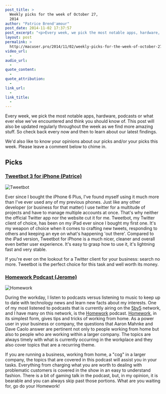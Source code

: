 ```yaml
---
post_title: >
  Weekly picks for the week of October 27,
  2014
author: "Patrice Brend'amour"
post_date: 2014-11-02 17:37:57
post_excerpt: "<p>Every week, we pick the most notable apps, hardware, podcasts or what ever else we've encountered and think you should know of. This post will also be updated regularly throughout the week as we find more amazing stuff. So check back every now and then to learn about our latest findings.</p><p>Our picks this week:</p><ul><li>Tweetbot for iPhone or iPod</li><li>Homework Podcast from 5by5</li></ul>"
layout: post
permalink: >
  http://macuser.pro/2014/11/02/weekly-picks-for-the-week-of-october-27-2014/
video_url:
  - 
audio_url:
  - 
quote_content:
  - 
quote_attribution:
  - 
link_url:
  - 
link_title:
  - 
---
```

Every week, we pick the most notable apps, hardware, podcasts or what ever else we've encountered and think you should know of. This post will also be updated regularly throughout the week as we find more amazing stuff. So check back every now and then to learn about our latest findings.

We'd also like to know your opinions about our picks and/or your picks this week. Please leave a comment below to chime in.

<h2>Picks</h2>

<h3><a href="https://itunes.apple.com/us/app/tweetbot-3-for-twitter-iphone/id722294701?mt=8">Tweetbot 3 for iPhone (Patrice)</a></h3>

<img src="/wp-content/uploads/2014/11/img2.png" alt="Tweetbot" />

Ever since I bought the iPhone 6 Plus, I've found myself using it much more than I've ever used any of my previous phones. Just like any other developer (or business for that matter) I use twitter for a multitude of projects and have to manage multiple accounts at once. That's why neither the official Twitter app nor the website cut it for me. Tweetbot, my Twitter client of choice, has been on my iPad ever since I bought my first one. It's my weapon of choice when it comes to crafting new tweets, responding to others and keeping an eye on what's happening 'out there'. 
Compared to the iPad version, Tweetbot for iPhone is a much nicer, cleaner and overall even better user experience. 
It's easy to grasp how to use it, it's lightning fast and very stable.

If you're ever on the lookout for a Twitter client for your business: search no more. Tweetbot is the perfect choice for this task and well worth its money.

<h3><a href="http://5by5.tv/homework">Homework Podcast (Jerome)</a></h3>

<img src="/wp-content/uploads/2014/11/cover_quarter.jpg" alt="Homework" />

During the workday, I listen to podcasts versus listening to music to keep up to date with technology news and learn new facts about my interests.  One of my most listened to podcasts that is currently airing on the <a href="http://5by5.tv" title="5by5 podcast network">5by5</a> network, and I have many on this network, is the <a href="http://5by5.tv/homework" title="Homework podcast link">Homework</a> podcast.  <a href="http://5by5.tv/homework" title="Homework podcast link">Homework</a>, in its simplest form, gives tips and tricks of working from home.  As a power user in your business or company, the questions that Aaron Mahnke and Dave Caolo answer are pertinent not only to people working from home but also to people who are working within a larger company.  The topics are always timely with what is currently occurring in the workplace and they also cover topics that are a recurring theme.

If you are running a business, working from home, a "cog" in a larger company, the topics that are covered in this podcast will assist you in your tasks.  Everything from charging what you are worth to dealing with problematic customers is covered in the show in an easy to understand fashion.  There is a bit of gaming talk in the podcast, but, in my opinion, it is bearable and you can always skip past those portions.  What are you waiting for, go do your Homework!